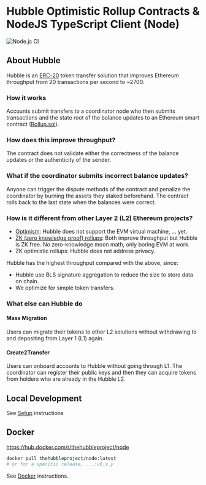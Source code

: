 # Hubble Optimistic Rollup Contracts & NodeJS TypeScript Client (Node)

![Node.js CI](https://github.com/thehubbleproject/RedditHubble/workflows/Node.js%20CI/badge.svg)

## About Hubble

Hubble is an [ERC-20](https://ethereum.org/en/developers/docs/standards/tokens/erc-20/) token transfer solution that improves Ethereum throughput from 20 transactions per second to ~2700.

### How it works

Accounts submit transfers to a coordinator node who then submits transactions and the state root of the balance updates to an Ethereum smart contract ([Rollup.sol](./contracts/rollup/Rollup.sol)).

### How does this improve throughput?

The contract does not validate either the correctness of the balance updates or the authenticity of the sender.

### What if the coordinator submits incorrect balance updates?

Anyone can trigger the dispute methods of the contract and penalize the coordinator by burning the assets they staked beforehand. The contract rolls back to the last state when the balances were correct.

### How is it different from other Layer 2 (L2) Ethereum projects?

- [Optimism](https://optimism.io/): Hubble does not support the EVM virtual machine, ... yet.
- [ZK (zero knowledge proof) rollups](https://docs.ethhub.io/ethereum-roadmap/layer-2-scaling/zk-rollups/): Both improve throughput but Hubble is ZK free. No zero-knowledge moon math, only boring EVM at work.
- ZK optimistic rollups: Hubble does not address privacy.

Hubble has the highest throughput compared with the above, since:

- Hubble use BLS signature aggregation to reduce the size to store data on chain.
- We optimize for simple token transfers.

### What else can Hubble do

#### Mass Migration

Users can migrate their tokens to other L2 solutions without withdrawing to and depositing from Layer 1 (L1) again.

#### Create2Transfer

Users can onboard accounts to Hubble without going through L1. The coordinator can register their public keys and then they can acquire tokens from holders who are already in the Hubble L2.

## Local Development

See [Setup](./SETUP.md) instructions

## Docker

https://hub.docker.com/r/thehubbleproject/node

```sh
docker pull thehubbleproject/node:latest
# or for a specific release, ...:v0.x.y
```

See [Docker](./docker/README.md) instructions.
